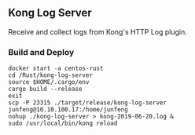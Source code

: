 ## Kong Log Server

Receive and collect logs from Kong's HTTP Log plugin.

### Build and Deploy
```
docker start -a centos-rust
cd /Rust/kong-log-server
source $HOME/.cargo/env
cargo build --release
exit
scp -P 23315 ./target/release/kong-log-server junfeng@10.10.100.17:/home/junfeng
nohup ./kong-log-server > kong-2019-06-20.log &
sudo /usr/local/bin/kong reload
```
